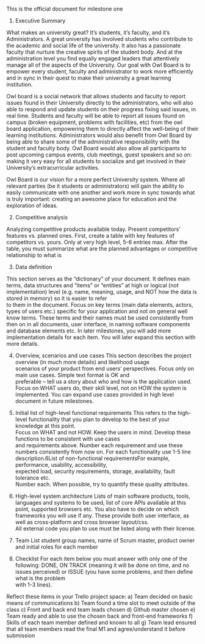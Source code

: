 This is the official document for milestone one


1) Executive Summary

What makes an university great? It’s students, it’s faculty, and it’s Administrators. A great university has involved students who contribute to the academic and social life of the university. It also has a passionate faculty that nurture the creative spirits of the student body. And at the administration level you find equally engaged leaders that attentively manage all of the aspects of the University. Our goal with Owl Board is to empower every student, faculty and administrator to work more efficiently and in sync in their quest to make their university a great learning institution. 

Owl board is a social network that allows students and faculty to report issues found in their University directly to the administrators, who will also able to respond and update students on their progress fixing said issues, in real time. Students and faculty will be able to report all issues found on campus (broken equipment, problems with facilities, etc) from the owl board application, empowering them to directly affect the well-being of their learning institutions.  Administrators would also benefit from Owl Board by being able to share some of the administrative responsibility with the student and faculty body. Owl Board would also allow all participants to post upcoming campus events, club meetings, guest speakers and so on: making it very easy for all students to socialize and get involved in their University’s extracurricular activities.

Owl Board is our vision for a more perfect University system. Where all relevant parties (be it students or administrators) will gain the ability to easily communicate with one another and work more in sync towards what is truly important: creating an awesome place for education and the exploration of ideas. 

2) Competitive analysis

Analyzing  competitive  products  available  today.  Present  competitors’  features  vs. 
planned  ones.  First,  create  a  table  with  key  features  of 
competitors  vs.  yours. Only  at  very  high  level,  5-6  entries  max.  After  the  table, 
you  must  summarize  what are the planned advantages or competitive relationship to what is 

3) Data definition

This section serves as the “dictionary” of your document. It defines main terms, data structures and “items” or “entities” at high or 
logical (not implementation) level (e.g. name, meaning, usage, and NOT how the data is stored in memory) so it is easier to refer  
to  them  in  the  document.  Focus  on  key  terms  (main  data  elements,  actors, types of users etc.) specific for your application 
and not on general well know terms. These   terms   and   their   names   must   be   used   consistently   from   then   on   in
all documents,  user  interface,  in  naming  software  components  and  database  elements etc. In later milestones, you will add more 
implementation details for each item. You will later expand this section with more details.

4) Overview, scenarios and use cases
This  section  describes  the  project  overview  (in  much  more  details)  and  likelihood usage  
scenarios  of  your  product  from  end  users’  perspectives.  Focus  only  on  main use  cases.  Simple  text  format  is  OK  and  
preferable  –  tell  us  a  story  about  who  and how is the application used. Focus on WHAT users do, their skill level, not on HOW the 
system  is  implemented.  You  can  expand  use  cases  provided  in  high  level document in future milestones.

5) Initial list of high-level functional requirements
This refers to the high-level functionality that you plan to develop to the best of your knowledge  at  this  point.    
Focus  on  WHAT  and  not  HOW.  Keep  the  users  in  mind. Develop  these  functions  to  be  consistent  with  use  cases  
and  requirements  above. Number  each  requirement  and  use  these  numbers  consistently  from  now  on.  For each functionality 
use 1-5 line description.6List of non-functional requirementsFor    example,    performance,    usability,    accessibility,    
expected    load,    security requirements, storage, availability, fault tolerance etc.  
Number each. When possible, try to quantify these quality attributes.

7) High-level system architecture
Lists of main software products, tools, languages and systems to be used, list of core APIs available 
at this point, supported browsers etc. You  also  have  to  decide  on  which  frameworks  you  will  use  if  any.  These  provide 
both  user  interface,  as  well  as  cross-platform  and  cross  browser  layout/css.  
All external code you plan to use must be listed along with their license. 

8) Team
List  student  group  names,  name  of  Scrum  master,  product  owner  and  initial  roles for each member

9) Checklist
For  each  item  below  you  must  answer  with  only  one  of  the  following:  DONE,  ON TRACK  (meaning  it  will  be 
done  on  time,  and  no  issues  perceived)  or  ISSUE  (you have  some  problems,  and  then  define  what  is  the  problem  
with  1-3  lines).  

Reflect these items in your Trello project space:
a)   Team decided on basic means of communications
b)   Team found a time slot to meet outside of the class
c)   Front and back end team leads chosen
d)   Github master chosen
e)   Team ready and able to use the chosen back and front-end frameworks
f)    Skills of each team member defined and known to all
g)   Team   lead   ensured   that   all   team   members   read   the   final   M1   and agree/understand it before submission
